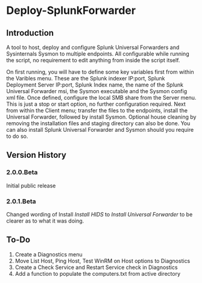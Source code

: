 # Deploy-SplunkForwarder

## Introduction
A tool to host, deploy and configure Splunk Universal Forwarders and Sysinternals Sysmon to multiple endpoints. All configurable while running the script, no requirement to edit anything from inside the script itself. 

On first running, you will have to define some key variables first from within the Varibles menu. These are the Splunk indexer IP:port, Splunk Deployment Server IP:port, Splunk Index name, the name of the Splunk Universal Forwarder msi, the Sysmon executable and the Sysmon config xml file. Once defined, configure the local SMB share from the Server menu. This is just a stop or start option, no further configuration required. Next from within the Client menu; transfer the files to the endpoints, install the Universal Forwarder, followed by install Sysmon. Optional house cleaning by removing the installation files and staging directory can also be done. You can also install Splunk Universal Forwarder and Sysmon should you require to do so.

## Version History
### 2.0.0.Beta
Initial public release

### 2.0.1.Beta
Changed wording of Install *Install HIDS* to *Install Universal Forwarder* to be clearer as to what it was doing. 

## To-Do
1. Create a Diagnostics menu
2. Move List Host, Ping Host, Test WinRM on Host options to Diagnostics
3. Create a Check Service and Restart Service check in Diagnostics
4. Add a function to populate the computers.txt from active directory

